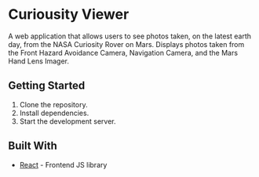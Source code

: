 # Curiousity Viewer

A web application that allows users to see photos taken, on the latest earth day, from the NASA Curiosity Rover on Mars. Displays photos taken from the Front Hazard Avoidance Camera, Navigation Camera, and the Mars Hand Lens Imager.

## Getting Started

1. Clone the repository.
2. Install dependencies.
4. Start the development server.

## Built With

* [React](https://react.dev/) - Frontend JS library
